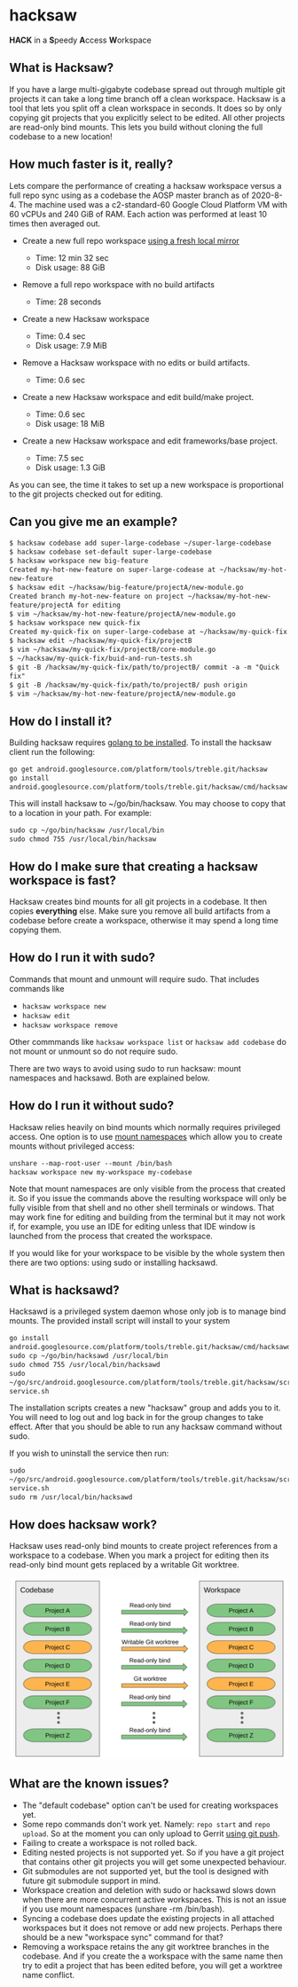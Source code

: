 # hacksaw

**HACK** in a **S**peedy **A**ccess **W**orkspace

## What is Hacksaw?

If you have a large multi-gigabyte codebase spread out through multiple git projects it can take a long time branch off a clean workspace. Hacksaw is a tool that
lets you split off a clean workspace in seconds. It does so by only copying git projects that you
explicitly select to be edited. All other projects are read-only bind mounts. This lets you build without cloning the full codebase to a new location!

## How much faster is it, really?

Lets compare the performance of creating a hacksaw workspace versus a full repo sync using as a codebase the AOSP master branch as of 2020-8-4. The machine used was a c2-standard-60 Google Cloud Platform VM with 60 vCPUs and 240 GiB of RAM. Each action was performed at least 10 times then averaged out.

* Create a new full repo workspace [using a fresh local mirror](https://source.android.com/setup/build/downloading#using-a-local-mirror)
  + Time: 12 min 32 sec
  + Disk usage: 88 GiB

* Remove a full repo workspace with no build artifacts
  + Time: 28 seconds

* Create a new Hacksaw workspace
  + Time: 0.4 sec
  + Disk usage: 7.9 MiB

* Remove a Hacksaw workspace with no edits or build artifacts.
  + Time: 0.6 sec

* Create a new Hacksaw workspace and edit build/make project.
  + Time: 0.6 sec
  + Disk usage: 18 MiB

* Create a new Hacksaw workspace and edit frameworks/base project.
  + Time: 7.5 sec
  + Disk usage: 1.3 GiB

As you can see, the time it takes to set up a new workspace is proportional to
the git projects checked out for editing.

## Can you give me an example?

```
$ hacksaw codebase add super-large-codebase ~/super-large-codebase
$ hacksaw codebase set-default super-large-codebase
$ hacksaw workspace new big-feature
Created my-hot-new-feature on super-large-codease at ~/hacksaw/my-hot-new-feature
$ hacksaw edit ~/hacksaw/big-feature/projectA/new-module.go
Created branch my-hot-new-feature on project ~/hacksaw/my-hot-new-feature/projectA for editing
$ vim ~/hacksaw/my-hot-new-feature/projectA/new-module.go
$ hacksaw workspace new quick-fix
Created my-quick-fix on super-large-codebase at ~/hacksaw/my-quick-fix
$ hacksaw edit ~/hacksaw/my-quick-fix/projectB
$ vim ~/hacksaw/my-quick-fix/projectB/core-module.go
$ ~/hacksaw/my-quick-fix/buid-and-run-tests.sh
$ git -B /hacksaw/my-quick-fix/path/to/projectB/ commit -a -m "Quick fix"
$ git -B /hacksaw/my-quick-fix/path/to/projectB/ push origin
$ vim ~/hacksaw/my-hot-new-feature/projectA/new-module.go
```

## How do I install it?

Building hacksaw requires [golang to be installed](https://golang.org/doc/install).
To install the hacksaw client run the following:

```
go get android.googlesource.com/platform/tools/treble.git/hacksaw
go install android.googlesource.com/platform/tools/treble.git/hacksaw/cmd/hacksaw
```

This will install hacksaw to ~/go/bin/hacksaw. You may choose to copy that
to a location in your path. For example:

```
sudo cp ~/go/bin/hacksaw /usr/local/bin
sudo chmod 755 /usr/local/bin/hacksaw
```

## How do I make sure that creating a hacksaw workspace is fast?

Hacksaw creates bind mounts for all git projects in a codebase. It then
copies **everything** else. Make sure you remove all build artifacts from a
codebase before create a workspace, otherwise it may spend a long time copying
them.

## How do I run it with sudo?

Commands that mount and unmount will require sudo. That includes commands like

* `hacksaw workspace new`
* `hacksaw edit`
* `hacksaw workspace remove`

Other commmands like `hacksaw workspace list` or `hacksaw add codebase` do not
mount or unmount so do not require sudo.

There are two ways to avoid using sudo to run hacksaw: mount namespaces and
hacksawd. Both are explained below.

## How do I run it without sudo?

Hacksaw relies heavily on bind mounts which normally requires privileged
access. One option is to use [mount
namespaces](https://lwn.net/Articles/689856/) which allow you to create mounts
without privileged access:

```
unshare --map-root-user --mount /bin/bash
hacksaw workspace new my-workspace my-codebase
```

Note that mount namespaces are only visible from the process that
created it. So if you issue the commands above the resulting workspace
will only be fully visible from that shell and no other shell terminals
or windows. That may work fine for editing and building from the terminal
but it may not work if, for example, you use an IDE for editing unless
that IDE window is launched from the process that created the workspace.

If you would like for your workspace to be visible by the whole system then
there are two options: using sudo or installing hacksawd.

## What is hacksawd?

Hacksawd is a privileged system daemon whose only job is to manage bind mounts.
The provided install script will install to your system

```
go install android.googlesource.com/platform/tools/treble.git/hacksaw/cmd/hacksawd
sudo cp ~/go/bin/hacksawd /usr/local/bin
sudo chmod 755 /usr/local/bin/hacksawd
sudo ~/go/src/android.googlesource.com/platform/tools/treble.git/hacksaw/scripts/install-service.sh
```

The installation scripts creates a new "hacksaw" group and adds you to it. You
will need to log out and log back in for the group changes to take effect. After that you should be able to run any hacksaw command without sudo.

If you wish to uninstall the service then run:

```
sudo ~/go/src/android.googlesource.com/platform/tools/treble.git/hacksaw/scripts/uninstall-service.sh
sudo rm /usr/local/bin/hacksawd
```

## How does hacksaw work?

Hacksaw uses read-only bind mounts to create project references from
a workspace to a codebase. When you mark a project for editing then
its read-only bind mount gets replaced by a writable Git worktree.

![Workspace diagram](images/workspace-diagram.png)


## What are the known issues?

* The "default codebase" option can't be used for creating workspaces yet.
* Some repo commands don't work yet. Namely: `repo start` and `repo upload`.
  So at the moment you can only upload to Gerrit [using git
  push](https://gerrit-review.googlesource.com/Documentation/user-upload.html#_git_push).
* Failing to create a workspace is not rolled back.
* Editing nested projects is not supported yet. So if you have a git project
  that contains other git projects you will get some unexpected behaviour.
* Git submodules are not supported yet, but the tool is designed with
  future git submodule support in mind.
* Workspace creation and deletion with sudo or hacksawd slows down
  when there are more concurrent active workspaces. This is not an issue if
  you use mount namespaces (unshare -rm /bin/bash).
* Syncing a codebase does update the existing projects in all attached
  workspaces but it does not remove or add new projects. Perhaps there
  should be a new "workspace sync" command for that?
* Removing a workspace retains the any git worktree branches in the
  codebase. And if you create the a workspace with the same name then
  try to edit a project that has been edited before, you will get a
  worktree name conflict.
